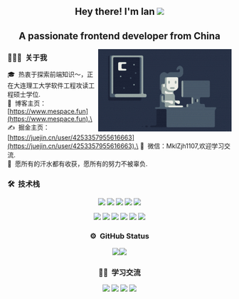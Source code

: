 <p align="center">
<h2 height="200px" align="center">Hey there! I'm Ian <img src="https://cdn.jsdelivr.net/gh/MaleWeb/picture/images/techblog/hi.gif" width="25"></h2>
<h2 align="center">A passionate frontend developer from China</h3>
</p>

<!-- ## 👋 &nbsp;Hey there! I'm ian -->

<img alt="Night Coding" src="https://raw.githubusercontent.com/AVS1508/AVS1508/master/assets/Night-Coding.gif" align="right"/>

### 👨🏻‍💻 &nbsp;关于我

🎓 &nbsp;热衷于探索前端知识～，正在大连理工大学软件工程攻读工程硕士学位.\
🌱 &nbsp;博客主页：[https://www.mespace.fun](https://www.mespace.fun).\
✍️ &nbsp;掘金主页：[https://juejin.cn/user/4253357955616663](https://juejin.cn/user/4253357955616663).\
💬 &nbsp;微信：MklZjh1107,欢迎学习交流.\
🚀 &nbsp;愿所有的汗水都有收获，愿所有的努力不被辜负.





### 🛠 &nbsp;技术栈

<p align="center">
<div align="center">
  <img src="https://img.shields.io/badge/-JavaScript-f6da1c?style=flat&logo=javascript&logoColor=white">
  <img src="https://img.shields.io/badge/-Vue-46b882?style=flat&logo=vue.js&logoColor=white">
  <img src="https://img.shields.io/badge/-Node.js-3C873A?style=flat&logo=Node.js&logoColor=white">
  <img src="https://img.shields.io/badge/-CSS-05122A?style=flat&logo=CSS3&logoColor=1572B6">
  <img src="https://img.shields.io/badge/-HTML-05122A?style=flat&logo=HTML5">
</div>
<p></p>
<div align="center">
  <img src="https://img.shields.io/badge/-Git-ee462c?style=flat&logo=git&logoColor=white">
  <img src="https://img.shields.io/badge/-Nginx-408e43?style=flat&logo=nginx&logoColor=white">
  <img src="https://img.shields.io/badge/-Github-black?style=flat&logo=github">
   <img src="https://img.shields.io/badge/-Webpack-%232C3A42?style=flat-square&logo=webpack">
     <img src="https://img.shields.io/badge/-Markdown-05122A?style=flat&logo=markdown">
       <img src="https://img.shields.io/badge/-Visual%20Studio%20Code-05122A?style=flat&logo=visual-studio-code&logoColor=007ACC">


### ⚙️ &nbsp;GitHub Status

<p align="center">
<a href="https://github.com/miaokeliq">
  <img align="" height="137px" src="https://github-readme-stats.vercel.app/api?username=miaokeliq&hide_title=true&hide_border=true&show_icons=true&include_all_commits=true&line_height=21&bg_color=0,EC6C6C,FFD479,FFFC79,73FA79&theme=graywhite" /><img align="" height="137px" src="https://github-readme-stats.vercel.app/api/top-langs/?username=miaokeliq&hide_title=true&hide_border=true&layout=compact&bg_color=0,73FA79,73FDFF,D783FF&theme=graywhite&locale=cn" />
</a>
</p>


### 🤝🏻 &nbsp;学习交流

<p align="center">
<a href="https://www.mespace.fun"><img src="https://img.shields.io/badge/-mespace.fun-3423A6?style=flat&logo=Google-Chrome&logoColor=white"/></a>
<a href="miaokeliq@gmail.com"><img src="https://img.shields.io/badge/-miaokeliq@gmail.com-D14836?style=flat&logo=Gmail&logoColor=white"/></a>
<a href="https://instagram.com/adityavs_"><img src="https://img.shields.io/badge/-@MklZjh1107_-E4405F?style=flat&logo=Wechat&logoColor=white"/></a>
<a href="https://github.com/miaokeliq"><img src="https://img.shields.io/badge/-@miaokeliq-1877F2?style=flat&logo=github&logoColor=white"/></a>
</p>
